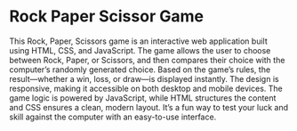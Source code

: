 # Rock Paper Scissor Game
 This Rock, Paper, Scissors game is an interactive web application built using HTML, CSS, and JavaScript. The game allows the user to choose between Rock, Paper, or Scissors, and then compares their choice with the computer’s randomly generated choice. Based on the game’s rules, the result—whether a win, loss, or draw—is displayed instantly. The design is responsive, making it accessible on both desktop and mobile devices. The game logic is powered by JavaScript, while HTML structures the content and CSS ensures a clean, modern layout. It’s a fun way to test your luck and skill against the computer with an easy-to-use interface.
